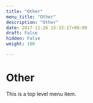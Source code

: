 ```yaml
---
title: "Other"
menu_title: "Other"
description: "Other"
date: 2017-11-26 15:33:17+00:00
draft: False
hidden: False
weight: 100

---
```

# Other

This is a top level menu item.